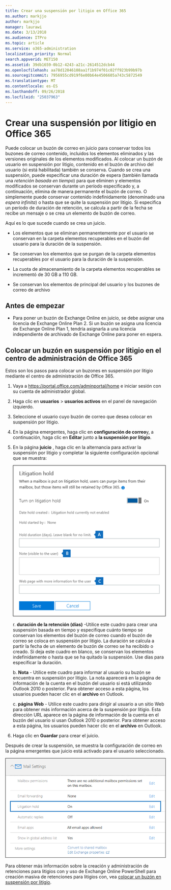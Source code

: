 ```yaml
---
title: Crear una suspensión por litigio en Office 365
ms.author: markjjo
author: markjjo
manager: laurawi
ms.date: 3/13/2018
ms.audience: ITPro
ms.topic: article
ms.service: o365-administration
localization_priority: Normal
search.appverid: MET150
ms.assetid: 39db1659-0b12-4243-a21c-2614512dcb44
ms.openlocfilehash: aa78d12046108aa1f1b974f01c02ff923b99b97b
ms.sourcegitcommit: 7956955cd919f6e00b64e4506605a743c5872549
ms.translationtype: MT
ms.contentlocale: es-ES
ms.lasthandoff: 09/26/2018
ms.locfileid: "25037963"
---
```

# <a name="create-a-litigation-hold-in-office-365"></a>Crear una suspensión por litigio en Office 365

Puede colocar un buzón de correo en juicio para conservar todos los buzones de correo contenido, incluidos los elementos eliminados y las versiones originales de los elementos modificados. Al colocar un buzón de usuario en suspensión por litigio, contenido en el buzón de archivo del usuario (si está habilitada) también se conserva. Cuando se crea una suspensión, puede especificar una duración de espera (también llamada una *retención basada en tiempo*) para que eliminen y elementos modificados se conservan durante un período especificado y, a continuación, elimina de manera permanente el buzón de correo. O simplemente puede conservar contenido indefinidamente (denominado una *espera infinita*) o hasta que se quite la suspensión por litigio. Si especifica un período de duración de retención, se calcula a partir de la fecha se recibe un mensaje o se crea un elemento de buzón de correo. 
  
Aquí es lo que sucede cuando se crea un juicio.
  
- Los elementos que se eliminan permanentemente por el usuario se conservan en la carpeta elementos recuperables en el buzón del usuario para la duración de la suspensión.
    
- Se conservan los elementos que se purgan de la carpeta elementos recuperables por el usuario para la duración de la suspensión.
    
- La cuota de almacenamiento de la carpeta elementos recuperables se incrementó de 30 GB a 110 GB.
    
- Se conservan los elementos de principal del usuario y los buzones de correo de archivo
    
## <a name="before-you-begin"></a>Antes de empezar

- Para poner un buzón de Exchange Online en juicio, se debe asignar una licencia de Exchange Online Plan 2. Si un buzón se asigna una licencia de Exchange Online Plan 1, tendría asignarla a una licencia independiente de archivado de Exchange Online para poner en espera.
    

## <a name="place-a-mailbox-on-litigation-hold-in-the-office-365-admin-center"></a>Colocar un buzón en suspensión por litigio en el centro de administración de Office 365

Estos son los pasos para colocar un buzones en suspensión por litigio mediante el centro de administración de Office 365.

1. Vaya a https://portal.office.com/adminportal/home e iniciar sesión con su cuenta de administrador global.
2. Haga clic en **usuarios** > **usuarios activos** en el panel de navegación izquierdo.
3. Seleccione el usuario cuyo buzón de correo que desea colocar en suspensión por litigio.
4. En la página emergentes, haga clic en **configuración de correo**y, a continuación, haga clic en **Editar** junto a **la suspensión por litigio**.
5. En la página **juicio** , haga clic en la alternancia para activar la suspensión por litigio y completar la siguiente configuración opcional que se muestra:
 
    ![O365_LitigationHold1.png](media/O365-LitigationHold1.png)

    r. **duración de la retención (días)** -Utilice este cuadro para crear una suspensión basada en tiempo y especifique cuánto tiempo se conservan los elementos del buzón de correo cuando el buzón de correo se coloca en suspensión por litigio. La duración se calcula a partir la fecha de un elemento de buzón de correo se ha recibido o creado. Si deja este cuadro en blanco, se conservan los elementos indefinidamente o hasta que se ha quitado la suspensión. Use días para especificar la duración.
    
    b. **Nota** - Utilice este cuadro para informar al usuario su buzón se encuentra en suspensión por litigio. La nota aparecerá en la página de información de la cuenta en el buzón del usuario si está utilizando Outlook 2010 o posterior. Para obtener acceso a esta página, los usuarios pueden hacer clic en el **archivo** en Outlook.
     
    c. **página Web** - Utilice este cuadro para dirigir al usuario a un sitio Web para obtener más información acerca de la suspensión por litigio. Esta dirección URL aparece en la página de información de la cuenta en el buzón del usuario si usan Outlook 2010 o posterior. Para obtener acceso a esta página, los usuarios pueden hacer clic en el **archivo** en Outlook.
 
6. Haga clic en **Guardar** para crear el juicio.

Después de crear la suspensión, se muestra la configuración de correo en la página emergentes que juicio está activado para el usuario seleccionado.

![O365_LitigationHold2.png](media/O365-LitigationHold2.png)

Para obtener más información sobre la creación y administración de retenciones para litigios con y uso de Exchange Online PowerShell para creación masiva de retenciones para litigios con, vea [colocar un buzón en suspensión por litigio](https://docs.microsoft.com/office365/SecurityCompliance/place-a-mailbox-on-litigation-hold).
